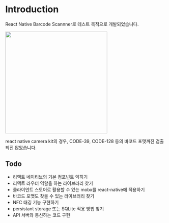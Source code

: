 # Introduction

React Native Barcode Scannner로 테스트 목적으로 개발되었습니다.

<p>
    <img src="https://user-images.githubusercontent.com/13586185/176928243-0c115d2a-4b2a-4a43-80a8-43c646d03869.jpg" width="320">
</p>

react native camera kit의 경우, CODE-39, CODE-128 등의 바코드 포맷까진 검출되진 않았습니다.

## Todo

- 리액트 네이티브의 기본 컴포넌트 익히기
- 리액트 라우터 역할을 하는 라이브러리 찾기
- 클라이언트 스토어로 활용할 수 있는 mobx를 react-native에 적용하기
- 바코드 포맷도 찾을 수 있는 라이브러리 찾기
- NFC 태깅 기능 구현하기
- persistant storage 또는 SQLite 적용 방법 찾기
- API 서버와 통신하는 코드 구현
